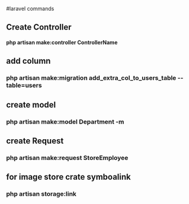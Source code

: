 #laravel commands

## Create Controller 
#### php artisan make:controller ControllerName

## add column
### php artisan make:migration add_extra_col_to_users_table --table=users

## create model
### php artisan make:model Department -m

## create Request
### php artisan make:request StoreEmployee

## for image store crate symboalink
### php artisan storage:link
